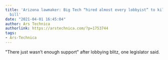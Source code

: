 ```yaml
---
title: 'Arizona lawmaker: Big Tech “hired almost every lobbyist” to kill app store
  bill'
date: "2021-04-01 16:45:04"
author: Ars Technica
authorlink: https://arstechnica.com/?p=1753744
tags:
- Ars-Technica
---
```

"There just wasn’t enough support" after lobbying blitz, one legislator said.